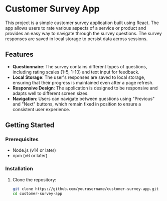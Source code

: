 # Customer Survey App

This project is a simple customer survey application built using React. The app allows users to rate various aspects of a service or product and provides an easy way to navigate through the survey questions. The survey responses are saved in local storage to persist data across sessions.

## Features

- **Questionnaire**: The survey contains different types of questions, including rating scales (1-5, 1-10) and text input for feedback.
- **Local Storage**: The user's responses are saved to local storage, ensuring that their progress is maintained even after a page refresh.
- **Responsive Design**: The application is designed to be responsive and adapts well to different screen sizes.
- **Navigation**: Users can navigate between questions using "Previous" and "Next" buttons, which remain fixed in position to ensure a consistent user experience.

## Getting Started

### Prerequisites

- Node.js (v14 or later)
- npm (v6 or later)

### Installation

1. Clone the repository:

   ```bash
   git clone https://github.com/yourusername/customer-survey-app.git
   cd customer-survey-app
